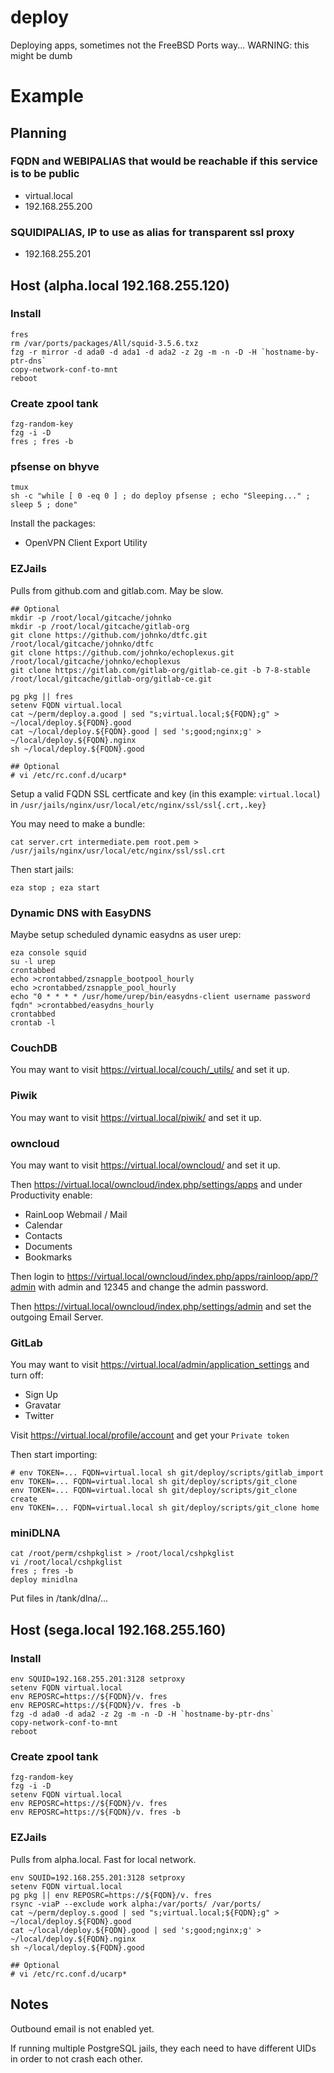 # deploy
Deploying apps, sometimes not the FreeBSD Ports way... WARNING: this might be dumb

# Example

## Planning

### FQDN and WEBIPALIAS that would be reachable if this service is to be public
- virtual.local
- 192.168.255.200

### SQUIDIPALIAS, IP to use as alias for transparent ssl proxy
- 192.168.255.201

## Host (alpha.local 192.168.255.120)

### Install

```
fres
rm /var/ports/packages/All/squid-3.5.6.txz
fzg -r mirror -d ada0 -d ada1 -d ada2 -z 2g -m -n -D -H `hostname-by-ptr-dns`
copy-network-conf-to-mnt
reboot
```

### Create zpool tank

```
fzg-random-key
fzg -i -D
fres ; fres -b
```

### pfsense on bhyve

```
tmux
sh -c "while [ 0 -eq 0 ] ; do deploy pfsense ; echo "Sleeping..." ; sleep 5 ; done"
```

Install the packages:
- OpenVPN Client Export Utility

### EZJails

Pulls from github.com and gitlab.com. May be slow.

```
## Optional
mkdir -p /root/local/gitcache/johnko
mkdir -p /root/local/gitcache/gitlab-org
git clone https://github.com/johnko/dtfc.git /root/local/gitcache/johnko/dtfc
git clone https://github.com/johnko/echoplexus.git /root/local/gitcache/johnko/echoplexus
git clone https://gitlab.com/gitlab-org/gitlab-ce.git -b 7-8-stable /root/local/gitcache/gitlab-org/gitlab-ce.git

pg pkg || fres
setenv FQDN virtual.local
cat ~/perm/deploy.a.good | sed "s;virtual.local;${FQDN};g" > ~/local/deploy.${FQDN}.good
cat ~/local/deploy.${FQDN}.good | sed 's;good;nginx;g' > ~/local/deploy.${FQDN}.nginx
sh ~/local/deploy.${FQDN}.good

## Optional
# vi /etc/rc.conf.d/ucarp*
```

Setup a valid FQDN SSL certficate and key (in this example: `virtual.local`) in `/usr/jails/nginx/usr/local/etc/nginx/ssl/ssl{.crt,.key}`

You may need to make a bundle:

```
cat server.crt intermediate.pem root.pem > /usr/jails/nginx/usr/local/etc/nginx/ssl/ssl.crt
```

Then start jails:

```
eza stop ; eza start
```

### Dynamic DNS with EasyDNS

Maybe setup scheduled dynamic easydns as user urep:

```
eza console squid
su -l urep
crontabbed
echo >crontabbed/zsnapple_bootpool_hourly
echo >crontabbed/zsnapple_pool_hourly
echo "0 * * * * /usr/home/urep/bin/easydns-client username password fqdn" >crontabbed/easydns_hourly
crontabbed
crontab -l
```

### CouchDB

You may want to visit https://virtual.local/couch/_utils/ and set it up.

### Piwik

You may want to visit https://virtual.local/piwik/ and set it up.

### owncloud

You may want to visit https://virtual.local/owncloud/ and set it up.

Then https://virtual.local/owncloud/index.php/settings/apps and under Productivity enable:

- RainLoop Webmail / Mail
- Calendar
- Contacts
- Documents
- Bookmarks

Then login to https://virtual.local/owncloud/index.php/apps/rainloop/app/?admin with admin and 12345 and change the admin password.

Then https://virtual.local/owncloud/index.php/settings/admin and set the outgoing Email Server.

### GitLab

You may want to visit https://virtual.local/admin/application_settings and turn off:

- Sign Up
- Gravatar
- Twitter

Visit https://virtual.local/profile/account and get your `Private token`

Then start importing:

```
# env TOKEN=... FQDN=virtual.local sh git/deploy/scripts/gitlab_import
env TOKEN=... FQDN=virtual.local sh git/deploy/scripts/git_clone
env TOKEN=... FQDN=virtual.local sh git/deploy/scripts/git_clone create
env TOKEN=... FQDN=virtual.local sh git/deploy/scripts/git_clone home
```

### miniDLNA

```
cat /root/perm/cshpkglist > /root/local/cshpkglist
vi /root/local/cshpkglist
fres ; fres -b
deploy minidlna
```

Put files in /tank/dlna/...

## Host (sega.local 192.168.255.160)

### Install

```
env SQUID=192.168.255.201:3128 setproxy
setenv FQDN virtual.local
env REPOSRC=https://${FQDN}/v. fres
env REPOSRC=https://${FQDN}/v. fres -b
fzg -d ada0 -d ada2 -z 2g -m -n -D -H `hostname-by-ptr-dns`
copy-network-conf-to-mnt
reboot
```

### Create zpool tank

```
fzg-random-key
fzg -i -D
setenv FQDN virtual.local
env REPOSRC=https://${FQDN}/v. fres
env REPOSRC=https://${FQDN}/v. fres -b
```

### EZJails

Pulls from alpha.local. Fast for local network.

```
env SQUID=192.168.255.201:3128 setproxy
setenv FQDN virtual.local
pg pkg || env REPOSRC=https://${FQDN}/v. fres
rsync -viaP --exclude work alpha:/var/ports/ /var/ports/
cat ~/perm/deploy.s.good | sed "s;virtual.local;${FQDN};g" > ~/local/deploy.${FQDN}.good
cat ~/local/deploy.${FQDN}.good | sed 's;good;nginx;g' > ~/local/deploy.${FQDN}.nginx
sh ~/local/deploy.${FQDN}.good

## Optional
# vi /etc/rc.conf.d/ucarp*
```

## Notes

Outbound email is not enabled yet.

If running multiple PostgreSQL jails, they each need to have different UIDs in order to not crash each other.
